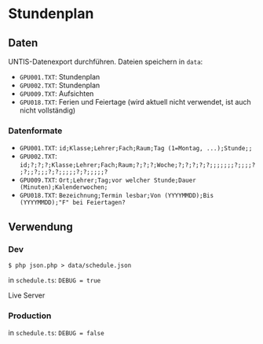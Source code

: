 # Stundenplan

## Daten

UNTIS-Datenexport durchführen. Dateien speichern in `data`:

- `GPU001.TXT`: Stundenplan
- `GPU002.TXT`: Stundenplan
- `GPU009.TXT`: Aufsichten
- `GPU018.TXT`: Ferien und Feiertage (wird aktuell nicht verwendet, ist auch nicht vollständig)

### Datenformate

- `GPU001.TXT`: `id;Klasse;Lehrer;Fach;Raum;Tag (1=Montag, ...);Stunde;;`
- `GPU002.TXT`: `id;?;?;?;Klasse;Lehrer;Fach;Raum;?;?;?;Woche;?;?;?;?;?;;;;;;;?;;;;?;?;;?;;;?;?;;;;;?;?;;;;;?`
- `GPU009.TXT`: `Ort;Lehrer;Tag;vor welcher Stunde;Dauer (Minuten);Kalenderwochen;`
- `GPU018.TXT`: `Bezeichnung;Termin lesbar;Von (YYYYMMDD);Bis (YYYYMMDD);"F" bei Feiertagen?`

## Verwendung

### Dev

```
$ php json.php > data/schedule.json
```

in `schedule.ts`: `DEBUG = true`

Live Server

### Production

in `schedule.ts`: `DEBUG = false`
